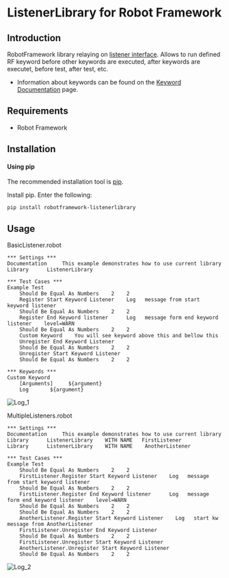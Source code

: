 ListenerLibrary for Robot Framework
==================================================


Introduction
------------

RobotFramework library relaying on [listener interface](https://robotframework.org/robotframework/latest/RobotFrameworkUserGuide.html#listener-interface).
Allows to run defined RF keyword before other keywords are executed, after keywords are executet, before test, after test, etc.

- Information about keywords can be found on the [Keyword Documentation](https://raw.githack.com/sebastianciupinski/robotframework-listenerlibrary/master/docs/ListenerLibrary.html) page.


Requirements
------------
* Robot Framework


Installation
------------
#### Using pip ####

The recommended installation tool is [pip](http://pip-installer.org).

Install pip.
Enter the following:

    pip install robotframework-listenerlibrary

Usage
------------
BasicListener.robot

    *** Settings ***
    Documentation     This example demonstrates how to use current library
    Library      ListenerLibrary

    *** Test Cases ***
    Example Test
        Should Be Equal As Numbers    2    2
        Register Start Keyword Listener    Log   message from start keyword listener
        Should Be Equal As Numbers    2    2
        Register End Keyword listener      Log   message form end keyword listener    level=WARN
        Should Be Equal As Numbers    2    2
        Custom Keyword    You will see keyword above this and bellow this
        Unregister End Keyword Listener
        Should Be Equal As Numbers    2    2
        Unregister Start Keyword Listener
        Should Be Equal As Numbers    2    2

    *** Keywords ***
    Custom Keyword
        [Arguments]     ${argument}
        Log       ${argument}
![Log_1](https://i.imgur.com/kQLflQn.png)

MultipleListeners.robot

    *** Settings ***
    Documentation     This example demonstrates how to use current library
    Library      ListenerLibrary    WITH NAME   FirstListener
    Library      ListenerLibrary    WITH NAME    AnotherListener

    *** Test Cases ***
    Example Test
        Should Be Equal As Numbers    2    2
        FirstListener.Register Start Keyword Listener    Log   message from start keyword listener
        Should Be Equal As Numbers    2    2
        FirstListener.Register End Keyword listener      Log   message form end keyword listener    level=WARN
        Should Be Equal As Numbers    2    2
        Should Be Equal As Numbers    2    2
        AnotherListener.Register Start Keyword Listener    Log   start kw message from AnotherListener
        FirstListener.Unregister End Keyword Listener
        Should Be Equal As Numbers    2    2
        FirstListener.Unregister Start Keyword Listener
        AnotherListener.Unregister Start Keyword Listener
        Should Be Equal As Numbers    2    2

![Log_2](https://i.imgur.com/ms7Hs7g.png)

